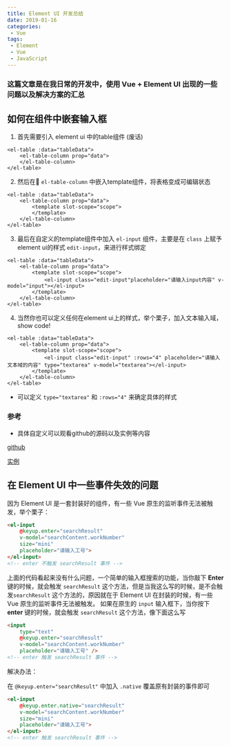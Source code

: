 ```yaml
---
title: Element UI 开发总结
date: 2019-01-16
categories:
 - Vue
tags:
 - Element
 - Vue
 - JavaScript
---
```


### 这篇文章是在我日常的开发中，使用 Vue + Element UI 出现的一些问题以及解决方案的汇总

## 如何在组件中嵌套输入框

1. 首先需要引入 element ui 中的table组件 (废话)

``` html{0}
<el-table :data="tableData">
    <el-table-column prop="data">
    </el-table-column>
</el-table>
```

2. 然后在 `el-table-column` 中嵌入template组件，将表格变成可编辑状态

``` html{0}
<el-table :data="tableData">
    <el-table-column prop="data">
        <template slot-scope="scope">
        </template>
    </el-table-column>
</el-table>
```

3. 最后在自定义的template组件中加入 `el-input` 组件，主要是在 `class` 上赋予element ui的样式 `edit-input`，来进行样式绑定

``` html{0}
<el-table :data="tableData">
    <el-table-column prop="data">
        <template slot-scope="scope">
            <el-input class="edit-input"placeholder="请输入input内容" v-model="input"></el-input>
        </template>
    </el-table-column>
</el-table>
```

4. 当然你也可以定义任何在element ui上的样式，举个栗子，加入文本输入域，show code!

``` html{0}
<el-table :data="tableData">
    <el-table-column prop="data">
        <template slot-scope="scope">
            <el-input class="edit-input" :rows="4" placeholder="请输入文本域的内容" type="textarea" v-model="textarea"></el-input>
        </template>
    </el-table-column>
</el-table>
```
- 可以定义 `type="textarea"` 和 `:rows="4"` 来确定具体的样式

### 参考

- 具体自定义可以观看github的源码以及实例等内容

[github](https://github.com/PanJiaChen/vue-element-admin)

[实例](http://panjiachen.github.io/vue-element-admin)

## 在 Element UI 中一些事件失效的问题

因为 Element UI 是一套封装好的组件，有一些 Vue 原生的监听事件无法被触发，举个栗子：

``` html
<el-input
    @keyup.enter="searchResult"
    v-model="searchContent.workNumber"
    size="mini"
    placeholder="请输入工号">
</el-input>
<!-- enter 不触发 searchResult 事件 -->
```
上面的代码看起来没有什么问题，一个简单的输入框搜索的功能，当你敲下 **Enter** 键的时候，就会触发 `searchResult` 这个方法，但是当我这么写的时候，是不会触发`searchResult` 这个方法的，原因就在于 Element UI 在封装的时候，有一些 Vue 原生的监听事件无法被触发。
如果在原生的 ` input ` 输入框下，当你按下 **enter** 键的时候，就会触发 ` searchResult ` 这个方法，像下面这么写

``` html
<input
    type="text"
    @keyup.enter="searchResult"
    v-model="searchContent.workNumber"
    placeholder="请输入工号" />
<!-- enter 触发 searchResult 事件 -->
```

解决办法：

在 `@keyup.enter="searchResult"` 中加入 `.native` 覆盖原有封装的事件即可

``` html
<el-input
    @keyup.enter.native="searchResult"
    v-model="searchContent.workNumber"
    size="mini"
    placeholder="请输入工号">
</el-input>
<!-- enter 触发 searchResult 事件 -->
```